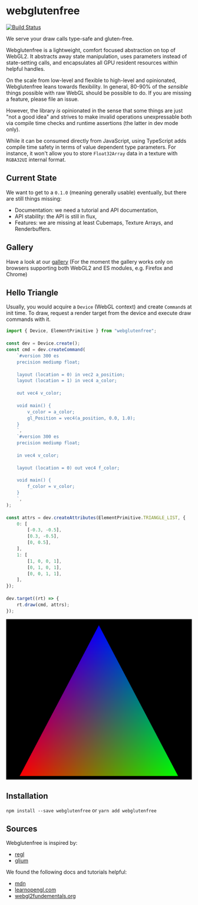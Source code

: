 # webglutenfree

[![Build Status](https://travis-ci.com/yanchith/webglutenfree.svg?branch=master)](https://travis-ci.com/yanchith/webglutenfree)

We serve your draw calls type-safe and gluten-free.

Webglutenfree is a lightweight, comfort focused abstraction on top of WebGL2.
It abstracts away state manipulation, uses parameters instead of
state-setting calls, and encapsulates all GPU resident resources within helpful
handles.

On the scale from low-level and flexible to high-level and
opinionated, Webglutenfree leans towards flexibility. In general, 80-90% of
the *sensible* things possible with raw WebGL should be possible to do.
If you are missing a feature, please file an issue.

However, the library *is* opinionated in the sense that some things are just
"not a good idea" and strives to make invalid operations unexpressable both via
compile time checks and runtime assertions (the latter in dev mode only).

While it can be consumed directly from JavaScript, using TypeScript adds
compile time safety in terms of value dependent type parameters. For instance,
it won't allow you to store `Float32Array` data in a texture with `RGBA32UI`
internal format.

## Current State

We want to get to a `0.1.0` (meaning generally usable) eventually,
but there are still things missing:

- Documentation: we need a tutorial and API documentation,
- API stability: the API is still in flux,
- Features: we are missing at least Cubemaps, Texture Arrays, and Renderbuffers.

## Gallery

Have a look at our [gallery](https://yanchith.github.io/webglutenfree/)
(For the moment the gallery works only on browsers supporting both WebGL2 and ES
modules, e.g. Firefox and Chrome)

## Hello Triangle

Usually, you would acquire a `Device` (WebGL context) and create `Command`s
at init time. To draw, request a render target from the device and execute
draw commands with it.

```typescript
import { Device, ElementPrimitive } from "webglutenfree";

const dev = Device.create();
const cmd = dev.createCommand(
    `#version 300 es
    precision mediump float;

    layout (location = 0) in vec2 a_position;
    layout (location = 1) in vec4 a_color;

    out vec4 v_color;

    void main() {
        v_color = a_color;
        gl_Position = vec4(a_position, 0.0, 1.0);
    }
    `,
    `#version 300 es
    precision mediump float;

    in vec4 v_color;

    layout (location = 0) out vec4 f_color;

    void main() {
        f_color = v_color;
    }
    `,
);

const attrs = dev.createAttributes(ElementPrimitive.TRIANGLE_LIST, {
    0: [
        [-0.3, -0.5],
        [0.3, -0.5],
        [0, 0.5],
    ],
    1: [
        [1, 0, 0, 1],
        [0, 1, 0, 1],
        [0, 0, 1, 1],
    ],
});

dev.target((rt) => {
    rt.draw(cmd, attrs);
});

```

![Triangle](triangle.png)


## Installation

`npm install --save webglutenfree` or `yarn add webglutenfree`

## Sources

Webglutenfree is inspired by:

- [regl](http://regl.party)
- [glium](https://github.com/glium/glium)

We found the following docs and tutorials helpful:

- [mdn](https://developer.mozilla.org/en-US/docs/Web/API/WebGL_API)
- [learnopengl.com](https://learnopengl.com/)
- [webgl2fundementals.org](https://webgl2fundamentals.org/)
